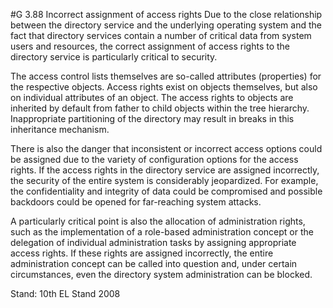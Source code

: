 #G 3.88 Incorrect assignment of access rights
Due to the close relationship between the directory service and the underlying operating system and the fact that directory services contain a number of critical data from system users and resources, the correct assignment of access rights to the directory service is particularly critical to security.

The access control lists themselves are so-called attributes (properties) for the respective objects. Access rights exist on objects themselves, but also on individual attributes of an object. The access rights to objects are inherited by default from father to child objects within the tree hierarchy. Inappropriate partitioning of the directory may result in breaks in this inheritance mechanism.

There is also the danger that inconsistent or incorrect access options could be assigned due to the variety of configuration options for the access rights. If the access rights in the directory service are assigned incorrectly, the security of the entire system is considerably jeopardized. For example, the confidentiality and integrity of data could be compromised and possible backdoors could be opened for far-reaching system attacks.

A particularly critical point is also the allocation of administration rights, such as the implementation of a role-based administration concept or the delegation of individual administration tasks by assigning appropriate access rights. If these rights are assigned incorrectly, the entire administration concept can be called into question and, under certain circumstances, even the directory system administration can be blocked.

Stand: 10th EL Stand 2008




